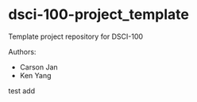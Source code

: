 # dsci-100-project_template
Template project repository for DSCI-100

Authors:
- Carson Jan
- Ken Yang

test
add
